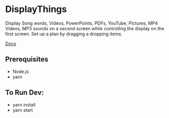 # DisplayThings

Display Song words, Videos, PowerPoints, PDFs, YouTube, Pictures, MP4 Videos, MP3 sounds on a second screen while controlling the display on the first screen. Set up a plan by dragging a dropping items. 

[Docs](https://iain-h.github.io/DisplayThings/)


## Prerequisites
- Node.js
- yarn

## To Run Dev:
- yarn install
- yarn start
